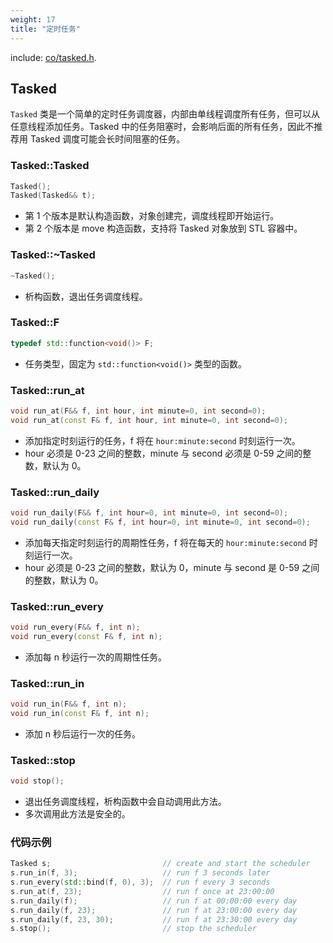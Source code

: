 ```yaml
---
weight: 17
title: "定时任务"
---
```



include: [co/tasked.h](https://github.com/idealvin/coost/blob/master/include/co/tasked.h).


## Tasked


`Tasked` 类是一个简单的定时任务调度器，内部由单线程调度所有任务，但可以从任意线程添加任务。Tasked 中的任务阻塞时，会影响后面的所有任务，因此不推荐用 Tasked 调度可能会长时间阻塞的任务。




### Tasked::Tasked
```cpp
Tasked();
Tasked(Tasked&& t);
```

- 第 1 个版本是默认构造函数，对象创建完，调度线程即开始运行。
- 第 2 个版本是 move 构造函数，支持将 Tasked 对象放到 STL 容器中。





### Tasked::~Tasked
```cpp
~Tasked();
```

- 析构函数，退出任务调度线程。





### Tasked::F
```cpp
typedef std::function<void()> F;
```

- 任务类型，固定为 `std::function<void()>` 类型的函数。





### Tasked::run_at
```cpp
void run_at(F&& f, int hour, int minute=0, int second=0);
void run_at(const F& f, int hour, int minute=0, int second=0);
```

- 添加指定时刻运行的任务，f 将在 `hour:minute:second` 时刻运行一次。
- hour 必须是 0-23 之间的整数，minute 与 second 必须是 0-59 之间的整数，默认为 0。





### Tasked::run_daily
```cpp
void run_daily(F&& f, int hour=0, int minute=0, int second=0);
void run_daily(const F& f, int hour=0, int minute=0, int second=0);
```

- 添加每天指定时刻运行的周期性任务，f 将在每天的 `hour:minute:second` 时刻运行一次。
- hour 必须是 0-23 之间的整数，默认为 0，minute 与 second 是 0-59 之间的整数，默认为 0。





### Tasked::run_every
```cpp
void run_every(F&& f, int n);
void run_every(const F& f, int n);
```

- 添加每 n 秒运行一次的周期性任务。





### Tasked::run_in
```cpp
void run_in(F&& f, int n);
void run_in(const F& f, int n);
```

- 添加 n 秒后运行一次的任务。





### Tasked::stop
```cpp
void stop();
```

- 退出任务调度线程，析构函数中会自动调用此方法。
- 多次调用此方法是安全的。





### 代码示例
```cpp
Tasked s;                         // create and start the scheduler
s.run_in(f, 3);                   // run f 3 seconds later
s.run_every(std::bind(f, 0), 3);  // run f every 3 seconds
s.run_at(f, 23);                  // run f once at 23:00:00
s.run_daily(f);                   // run f at 00:00:00 every day
s.run_daily(f, 23);               // run f at 23:00:00 every day
s.run_daily(f, 23, 30);           // run f at 23:30:00 every day
s.stop();                         // stop the scheduler
```


